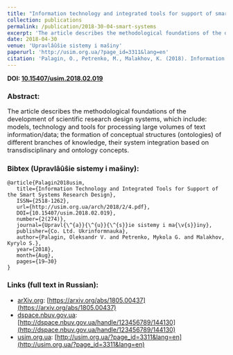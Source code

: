 ```yaml
---
title: "Information technology and integrated tools for support of smart systems research design"
collection: publications
permalink: /publication/2018-30-04-smart-systems
excerpt: 'The article describes the methodological foundations of the development of scientific research design systems, which include: models, technology and tools for processing large volumes of text information/data; the formation of conceptual structures (ontologies) of different branches of knowledge, their system integration based on transdisciplinary and ontology concepts.'
date: 2018-04-30
venue: 'Upravlâûŝie sistemy i mašiny'
paperurl: 'http://usim.org.ua/?page_id=3311&lang=en'
citation: 'Palagin, O., Petrenko, M., Malakhov, K. (2018). Information Technology and Integrated Tools for Support of the Smart Systems Research Design. <i>Upravlâûŝie sistemy i mašiny, 2(274)</i>, 19-30. DOI: 10.15407/usim.2018.02.019'
---
```


**DOI: [10.15407/usim.2018.02.019](https://doi.org/10.15407/usim.2018.02.019)**

### Abstract:
<p style="font-size:11pt">
The article describes the methodological foundations of the development of scientific research design systems, which include: models, technology and tools for processing large volumes of text information/data; the formation of conceptual structures (ontologies) of different branches of knowledge, their system integration based on transdisciplinary and ontology concepts.
</p>

### Bibtex (Upravlâûŝie sistemy i mašiny):
```
@article{Palagin2018usim,
   title={Information Technology and Integrated Tools for Support of the Smart Systems Research Design},
   ISSN={2518-1262},
   url={http://usim.org.ua/arch/2018/2/4.pdf},
   DOI={10.15407/usim.2018.02.019},
   number={2(274)},
   journal={Upravl{\^{a}}{\^{u}}{\^{s}}ie sistemy i ma{\v{s}}iny},
   publisher={Co. Ltd. Ukrinformnauka},
   author={Palagin, Oleksandr V. and Petrenko, Mykola G. and Malakhov, Kyrylo S.},
   year={2018},
   month={Aug},
   pages={19–30}
}
```

### Links (full text in Russian):
* [arXiv.org](https://arxiv.org/a/0000-0003-3223-9844): [https://arxiv.org/abs/1805.00437](https://arxiv.org/abs/1805.00437)
* [dspace.nbuv.gov.ua](http://dspace.nbuv.gov.ua/): [http://dspace.nbuv.gov.ua/handle/123456789/144130](http://dspace.nbuv.gov.ua/handle/123456789/144130)
* [usim.org.ua](http://usim.org.ua/?lang=en): [http://usim.org.ua/?page_id=3311&lang=en](http://usim.org.ua/?page_id=3311&lang=en)